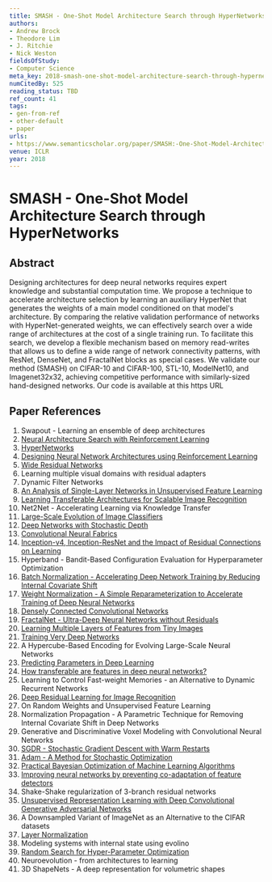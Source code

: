 ```yaml
---
title: SMASH - One-Shot Model Architecture Search through HyperNetworks
authors:
- Andrew Brock
- Theodore Lim
- J. Ritchie
- Nick Weston
fieldsOfStudy:
- Computer Science
meta_key: 2018-smash-one-shot-model-architecture-search-through-hypernetworks
numCitedBy: 525
reading_status: TBD
ref_count: 41
tags:
- gen-from-ref
- other-default
- paper
urls:
- https://www.semanticscholar.org/paper/SMASH:-One-Shot-Model-Architecture-Search-through-Brock-Lim/e56b10f7cd4bf037beac84da5925dc4544fab974?sort=total-citations
venue: ICLR
year: 2018
---
```


# SMASH - One-Shot Model Architecture Search through HyperNetworks

## Abstract

Designing architectures for deep neural networks requires expert knowledge and substantial computation time. We propose a technique to accelerate architecture selection by learning an auxiliary HyperNet that generates the weights of a main model conditioned on that model's architecture. By comparing the relative validation performance of networks with HyperNet-generated weights, we can effectively search over a wide range of architectures at the cost of a single training run. To facilitate this search, we develop a flexible mechanism based on memory read-writes that allows us to define a wide range of network connectivity patterns, with ResNet, DenseNet, and FractalNet blocks as special cases. We validate our method (SMASH) on CIFAR-10 and CIFAR-100, STL-10, ModelNet10, and Imagenet32x32, achieving competitive performance with similarly-sized hand-designed networks. Our code is available at this https URL

## Paper References

1. Swapout - Learning an ensemble of deep architectures
2. [Neural Architecture Search with Reinforcement Learning](2017-neural-architecture-search-with-reinforcement-learning.md)
3. [HyperNetworks](2017-hypernetworks.md)
4. [Designing Neural Network Architectures using Reinforcement Learning](2017-designing-neural-network-architectures-using-reinforcement-learning.md)
5. [Wide Residual Networks](2016-wide-residual-networks.md)
6. Learning multiple visual domains with residual adapters
7. Dynamic Filter Networks
8. [An Analysis of Single-Layer Networks in Unsupervised Feature Learning](2011-an-analysis-of-single-layer-networks-in-unsupervised-feature-learning.md)
9. [Learning Transferable Architectures for Scalable Image Recognition](2018-learning-transferable-architectures-for-scalable-image-recognition.md)
10. Net2Net - Accelerating Learning via Knowledge Transfer
11. [Large-Scale Evolution of Image Classifiers](2017-large-scale-evolution-of-image-classifiers.md)
12. [Deep Networks with Stochastic Depth](2016-deep-networks-with-stochastic-depth.md)
13. [Convolutional Neural Fabrics](2016-convolutional-neural-fabrics.md)
14. [Inception-v4, Inception-ResNet and the Impact of Residual Connections on Learning](2017-inception-v4-inception-resnet-and-the-impact-of-residual-connections-on-learning.md)
15. Hyperband - Bandit-Based Configuration Evaluation for Hyperparameter Optimization
16. [Batch Normalization - Accelerating Deep Network Training by Reducing Internal Covariate Shift](2015-batch-normalization-accelerating-deep-network-training-by-reducing-internal-covariate-shift.md)
17. [Weight Normalization - A Simple Reparameterization to Accelerate Training of Deep Neural Networks](2016-weight-normalization-a-simple-reparameterization-to-accelerate-training-of-deep-neural-networks.md)
18. [Densely Connected Convolutional Networks](2017-densely-connected-convolutional-networks.md)
19. [FractalNet - Ultra-Deep Neural Networks without Residuals](2017-fractalnet-ultra-deep-neural-networks-without-residuals.md)
20. [Learning Multiple Layers of Features from Tiny Images](2009-learning-multiple-layers-of-features-from-tiny-images.md)
21. [Training Very Deep Networks](2015-training-very-deep-networks.md)
22. A Hypercube-Based Encoding for Evolving Large-Scale Neural Networks
23. [Predicting Parameters in Deep Learning](2013-predicting-parameters-in-deep-learning.md)
24. [How transferable are features in deep neural networks?](2014-how-transferable-are-features-in-deep-neural-networks.md)
25. Learning to Control Fast-weight Memories - an Alternative to Dynamic Recurrent Networks
26. [Deep Residual Learning for Image Recognition](2016-deep-residual-learning-for-image-recognition.md)
27. On Random Weights and Unsupervised Feature Learning
28. Normalization Propagation - A Parametric Technique for Removing Internal Covariate Shift in Deep Networks
29. Generative and Discriminative Voxel Modeling with Convolutional Neural Networks
30. [SGDR - Stochastic Gradient Descent with Warm Restarts](2017-sgdr-stochastic-gradient-descent-with-warm-restarts.md)
31. [Adam - A Method for Stochastic Optimization](2015-adam-a-method-for-stochastic-optimization.md)
32. [Practical Bayesian Optimization of Machine Learning Algorithms](2012-practical-bayesian-optimization-of-machine-learning-algorithms.md)
33. [Improving neural networks by preventing co-adaptation of feature detectors](2012-improving-neural-networks-by-preventing-co-adaptation-of-feature-detectors.md)
34. Shake-Shake regularization of 3-branch residual networks
35. [Unsupervised Representation Learning with Deep Convolutional Generative Adversarial Networks](2016-unsupervised-representation-learning-with-deep-convolutional-generative-adversarial-networks.md)
36. A Downsampled Variant of ImageNet as an Alternative to the CIFAR datasets
37. [Layer Normalization](2016-layer-normalization.md)
38. Modeling systems with internal state using evolino
39. [Random Search for Hyper-Parameter Optimization](2012-random-search-for-hyper-parameter-optimization.md)
40. Neuroevolution - from architectures to learning
41. 3D ShapeNets - A deep representation for volumetric shapes
